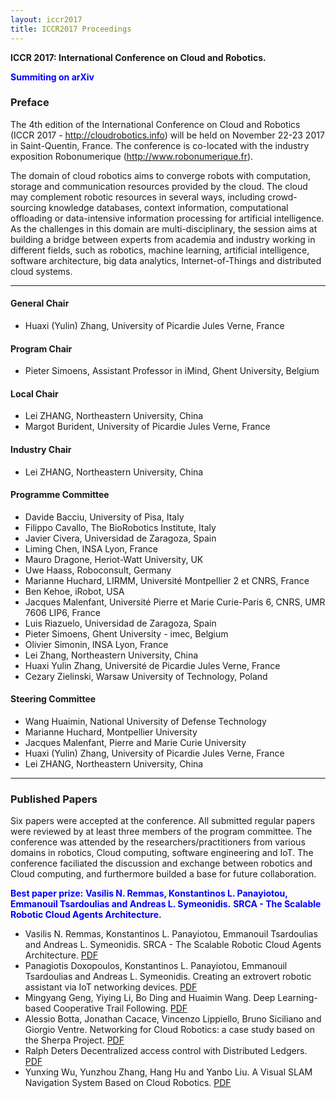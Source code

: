 ```yaml
---
layout: iccr2017
title: ICCR2017 Proceedings
---
```

**ICCR 2017: International Conference on Cloud and Robotics.**

<span style="color: blue">**Summiting on arXiv**</span>

### Preface

The 4th edition of the International Conference on Cloud and Robotics (ICCR 2017 - http://cloudrobotics.info) will be
held on November 22-23 2017 in Saint-Quentin, France. The conference is co-located with the industry exposition Robonumerique
(http://www.robonumerique.fr).

The domain of cloud robotics aims to converge robots with computation, storage and communication resources provided by
the cloud. The cloud may complement robotic resources in several ways, including crowd-sourcing knowledge databases,
context information, computational offloading or data-intensive information processing for artificial intelligence.
As the challenges in this domain are multi-disciplinary, the session aims at building a bridge between experts from
academia and industry working in different fields, such as robotics, machine learning, artificial intelligence, software
architecture, big data analytics, Internet-of-Things and distributed cloud systems.

---
#### General Chair

<ul>
<li>Huaxi (Yulin) Zhang, University of Picardie Jules Verne, France</li>
</ul>

#### Program Chair

<ul>
<li>Pieter Simoens, Assistant Professor in iMind, Ghent University, Belgium</li>
</ul>

#### Local Chair

<ul>
<li>Lei ZHANG, Northeastern University, China</li>

<li>Margot Burident, University of Picardie Jules Verne, France</li>
</ul>

####  Industry Chair

<ul>

<li>Lei ZHANG, Northeastern University, China</li>
</ul>

#### Programme Committee

<ul>
<li>Davide Bacciu, University of Pisa, Italy</li>
<li>Filippo Cavallo, The BioRobotics Institute, Italy</li>

<li>Javier Civera, Universidad de Zaragoza, Spain</li>

<li>Liming Chen, INSA Lyon, France</li>

<li>Mauro Dragone, Heriot-Watt University, UK</li>

<li>Uwe Haass, Roboconsult, Germany</li>

<li>Marianne Huchard, LIRMM, Université Montpellier 2 et CNRS, France</li>

<li>Ben Kehoe, iRobot, USA</li>

<li>Jacques Malenfant, Université Pierre et Marie Curie-Paris 6, CNRS, UMR 7606 LIP6, France</li>

<li>Luis Riazuelo, Universidad de Zaragoza, Spain</li>

<li>Pieter Simoens, Ghent University - imec, Belgium</li>

<li>Olivier Simonin, INSA Lyon, France</li>

<li>Lei Zhang, Northeastern University, China</li>

<li>Huaxi Yulin Zhang, Université de Picardie Jules Verne, France</li>

<li>Cezary Zielinski, Warsaw University of Technology, Poland</li>
</ul>

#### Steering Committee

<ul>
<li>Wang Huaimin, National University of Defense Technology</li>

<li>Marianne Huchard, Montpellier University</li>

<li>Jacques Malenfant, Pierre and Marie Curie University</li>

<li>Huaxi (Yulin) Zhang, University of Picardie Jules Verne, France</li>

<li>Lei ZHANG, Northeastern University, China</li>
</ul>

---
### Published Papers 

Six papers were accepted at the conference. All submitted regular papers were reviewed by at least three members of the
program committee. The conference was attended by the researchers/practitioners from various domains in robotics, Cloud
computing, software engineering and IoT. The conference faciliated the discussion and exchange between robotics and Cloud computing,
and furthermore builded a base for future collaboration.

<span style="color: blue">**Best paper prize:**
**Vasilis N. Remmas, Konstantinos L. Panayiotou, Emmanouil Tsardoulias and Andreas L. Symeonidis.** 
**SRCA - The Scalable Robotic Cloud Agents Architecture.**</span>

<ul>
  <li>Vasilis N. Remmas, Konstantinos L. Panayiotou, Emmanouil Tsardoulias and Andreas L. Symeonidis. SRCA - The Scalable Robotic Cloud Agents Architecture. <a href="/files/papers/ICCR17_paper_2.pdf">PDF</a></li>
  <li>Panagiotis Doxopoulos, Konstantinos L. Panayiotou, Emmanouil Tsardoulias and Andreas L. Symeonidis. Creating an extrovert robotic assistant via IoT networking devices. <a href="/files/papers/ICCR17_paper_3.pdf">PDF</a>
  </li>
  <li>
    Mingyang Geng, Yiying Li, Bo Ding and Huaimin Wang. Deep Learning-based Cooperative Trail Following. <a href="/files/papers/ICCR17_paper_4.pdf">PDF</a>
  </li>
  <li>
    Alessio Botta, Jonathan Cacace, Vincenzo Lippiello, Bruno Siciliano and Giorgio Ventre. Networking for Cloud Robotics: a case study based on the Sherpa Project. <a href="/files/papers/ICCR17_paper_5.pdf">PDF</a>
  </li>
  <li>
    Ralph Deters Decentralized access control with Distributed Ledgers. <a href="/files/papers/ICCR17_paper_6.pdf">PDF</a>
  </li>
  <li>
    Yunxing Wu, Yunzhou Zhang, Hang Hu and Yanbo Liu. A Visual SLAM Navigation System Based on Cloud Robotics. <a href="/files/papers/ICCR17_paper_7.pdf">PDF</a>
  </li>
</ul>

